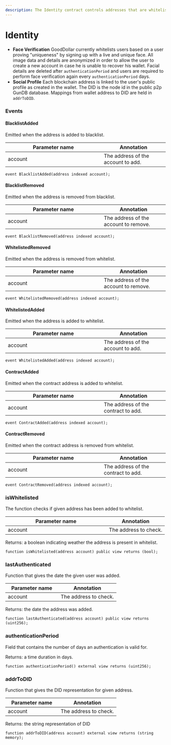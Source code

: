 ```yaml
---
description: The Identity contract controls addresses that are whitelisted to "Claim" UBI.
---
```


# Identity

* **Face Verification** GoodDollar currently whitelists users based on a user proving "uniqueness" by signing up with a live and unique face. All image data and details are anonymized in order to allow the user to create a new account in case he is unable to recover his wallet. Facial details are deleted after `authenticationPeriod` and users are required to perform face verification again every `authenticationPeriod` days.
* **Social Profile** Each blockchain address is linked to the user's public profile as created in the wallet. The DID is the node id in the public p2p GunDB database. Mappings from wallet address to DID are held in `addrToDID`.

### Events

#### BlacklistAdded

Emitted when the address is added to blacklist.

<table><thead><tr><th width="285.809320129277">Parameter name</th><th>Annotation</th></tr></thead><tbody><tr><td>account</td><td>The address of the account to add.</td></tr></tbody></table>

```
event BlacklistAdded(address indexed account);
```

#### BlacklistRemoved

Emitted when the address is removed from blacklist.

<table><thead><tr><th width="285.809320129277">Parameter name</th><th>Annotation</th></tr></thead><tbody><tr><td>account</td><td>The address of the account to remove.</td></tr></tbody></table>

```
event BlacklistRemoved(address indexed account);
```

#### WhitelistedRemoved

Emitted when the address is removed from whitelist.

<table><thead><tr><th width="285.809320129277">Parameter name</th><th>Annotation</th></tr></thead><tbody><tr><td>account</td><td>The address of the account to remove.</td></tr></tbody></table>

```
event WhitelistedRemoved(address indexed account);
```

#### WhitelistedAdded

Emitted when the address is added to whitelist.

<table><thead><tr><th width="285.809320129277">Parameter name</th><th>Annotation</th></tr></thead><tbody><tr><td>account</td><td>The address of the account to add.</td></tr></tbody></table>

```
event WhitelistedAdded(address indexed account);
```

#### ContractAdded

Emitted when the contract address is added to whitelist.

<table><thead><tr><th width="285.809320129277">Parameter name</th><th>Annotation</th></tr></thead><tbody><tr><td>account</td><td>The address of the contract to add.</td></tr></tbody></table>

```
event ContractAdded(address indexed account);
```

#### ContractRemoved

Emitted when the contract address is removed from whitelist.

<table><thead><tr><th width="285.809320129277">Parameter name</th><th>Annotation</th></tr></thead><tbody><tr><td>account</td><td>The address of the contract to add.</td></tr></tbody></table>

```
event ContractRemoved(address indexed account);
```

### isWhitelisted

The function checks if given address has been added to whitelist.

<table><thead><tr><th width="301.8711599216471">Parameter name</th><th>Annotation</th></tr></thead><tbody><tr><td>account</td><td>The address to check.</td></tr></tbody></table>

Returns: a boolean indicating weather the address is present in whitelist.

```
function isWhitelisted(address account) public view returns (bool);
```

### lastAuthenticated

Function that gives the date the given user was added.

<table><thead><tr><th width="150">Parameter name</th><th>Annotation</th></tr></thead><tbody><tr><td>account</td><td>The address to check.</td></tr></tbody></table>

Returns: the date the address was added.

```
function lastAuthenticated(address account) public view returns (uint256);
```

### authenticationPeriod

Field that contains the number of days an authentication is valid for.

Returns: a time duration in days.

```
function authenticationPeriod() external view returns (uint256);
```

### addrToDID

Function that gives the DID representation for given address.

<table><thead><tr><th width="150">Parameter name</th><th>Annotation</th></tr></thead><tbody><tr><td>account</td><td>The address to check.</td></tr></tbody></table>

Returns: the string representation of DID

```
function addrToDID(address account) external view returns (string memory);
```

